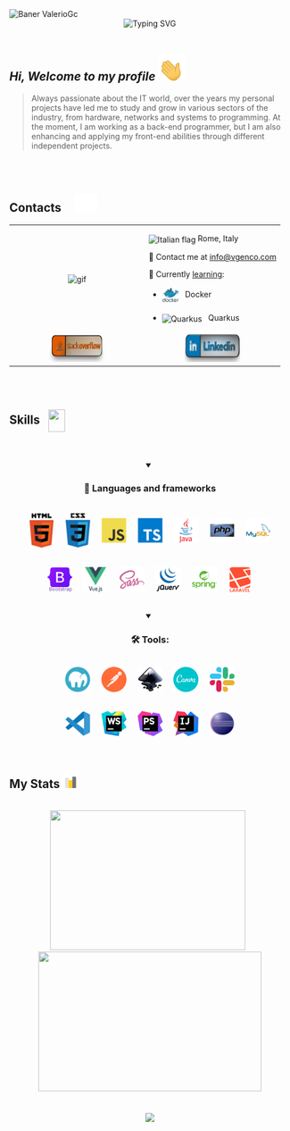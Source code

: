  <picture> 
    <source srcset="assets/gifs/banner-big.gif" 
    media="(min-width: 601px)" />
    <source srcset="assets/gifs/banner-small.gif" 
    media="(max-width: 600px)" />
    <img src="assets/gifs/banner-small.gif" alt="Baner ValerioGc" />
</picture>

<br/> 

<div align=center>
    <img src="https://readme-typing-svg.demolab.com?font=Fira+Code&weight=700&size=22&duration=4000&pause=600&center=true&vCenter=true&height=60&lines=%F0%9F%92%BB+PC+Hardware+Enthusiast" alt="Typing SVG" />
</div>
   
<br/>  

## ***Hi, Welcome to my profile*** <picture><source srcset="assets/gifs/waving.gif" media="min-width: 601px)" /><source srcset="assets/gifs/waving-sm.gif" media="(max-width: 600px)" /><img valign="center" src="assets/gifs/waving.gif" alt="gif waving" /></picture>


> Always passionate about the IT world, over the years my personal projects have led me to study and grow in various sectors of the industry, from hardware, networks and systems to programming. At the moment, I am working as a back-end programmer, but I am also enhancing and applying my front-end abilities through different independent projects.
<br/>

<br/>

<!-- Contacts Section -->
<h2>
    Contacts  &nbsp; &nbsp;
    <img src="assets/gifs/contacts.gif" width="40px" /> 
</h2>
<table align="center" width="100%">
    <tr>
        <td valign="center" width="50%">
            <div align="center">
                <img height="100%" width="100%" valign="center" align="center" src="assets/gifs/whereIsTheCode.gif" alt="gif" />
            </div>  
        </td>
        <td valign="center" width="50%">
            <p>
                <img src=https://upload.wikimedia.org/wikipedia/commons/0/03/Flag_of_Italy.svg alt="Italian flag" align="center" width="18" height="18" /> Rome, Italy
            </p>
            <p>
                📧 Contact me at <a href="mailto:info@genco-dev.it">info@vgenco.com</a>
            </p>
            <p>
                📖 Currently <ins>learning</ins>:
            </p>
            <ul>
                <li>
                    <img align="center" src="assets/skills%26tools/tools/docker.svg"  alt="Docker" width="30px" /> 
                    &nbsp; Docker 
                </li>
                &nbsp; 
                <li>
                    <img align="center" src="https://upload.wikimedia.org/wikipedia/commons/8/83/Quarkus-logo.svg" alt="Quarkus" width="30px" /> 
                    &nbsp; Quarkus 
                </li>
            </ul>
        </td>
    </tr>
    <tr align="center">
        <td width="50%">
            <a href="https://stackoverflow.com/users/19116090/valeriogc" target="_blank">
                <picture> 
                    <source srcset="assets/badges/stack-pills-dark.svg" 
                    media="(prefers-color-scheme: dark)" />
                    <source srcset="assets/badges/stack-pills-light.svg" 
                    media="(prefers-color-scheme: light), (prefers-color-scheme: no-preference)" />
                    <img src="assets/badges/stack-pills-light.svg" alt="stackoverflow" width="100px" height="50px" alt="Badge StackOverflow-ValerioGc" />
                </picture>
            </a> 
        </td>
        <td width="50%">
            <a href="https://linkedin.com/in/valerio-genco" target="_blank">
                <picture> 
                    <source srcset="assets/badges/linkedin-pills-dark.svg" 
                    media="(prefers-color-scheme: dark)" />
                    <source srcset="assets/badges/linkedin-pills-light.svg" 
                    media="(prefers-color-scheme: light), (prefers-color-scheme: no-preference)" />
                    <img width="100px"  height="50px" src="assets/badges/linkedin-pills-light.svg" alt="Badge Linkedin-ValerioGc" />
                </picture>
            </a> 
        </td>
    </tr>
</table>  

<br/>  

<br/>  

<!-- Skills Section -->
<div>
  <h2>Skills &nbsp; <img align="center" src="https://raw.githubusercontent.com/rahulbanerjee26/githubProfileReadmeGenerator/main/gifs/code.gif" width="30px" height="40px"></h2>
</div>
 
<br/>

<br/>
<!-- Languages Section -->
<details open >
    <summary align="center">
        <h3>🧱 Languages and frameworks</h3>
    </summary>
    <br />
    <div align="center" width="80%">
        <div align="center">
            <picture> 
                <source srcset="assets/skills&tools/skills/html-text-light.svg" 
                media="(prefers-color-scheme: dark)" />
                <source srcset="assets/skills&tools/skills/html-text.svg" 
                media="(prefers-color-scheme: light), (prefers-color-scheme: no-preference)" />
                <img valign="center" align="center" width="45px" src="assets/skills&tools/skills/html-text.svg" alt="HTML5" />
            </picture>
            &nbsp; &nbsp;
            <picture> 
                <source srcset="assets/skills&tools/skills/css-text-light.svg" 
                media="(prefers-color-scheme: dark)" />
                <source srcset="assets/skills&tools/skills/css-text.svg" 
                media="(prefers-color-scheme: light), (prefers-color-scheme: no-preference)" />
                <img valign="center" align="center" width="45px" src="assets/skills&tools/skills/css-text.svg" alt="CSS3" />
            </picture>
            &nbsp; &nbsp;
            <img width="45px" valign="center" align="center" src="assets/skills&tools/skills/javascript.svg" alt="JavaScript" />
            &nbsp; &nbsp;
            <img width="45px" align="center" src="assets/skills%26tools/skills/typescript.svg" alt="Typescript" />
            &nbsp; &nbsp;
            <img align="center" src="assets/skills&tools/skills/java-text.svg"  alt="Java" width="45px" /> 
            &nbsp; &nbsp;
            <img width="45px" valign="center" align="center"  align="center" src="assets/skills&tools/skills/php.svg" alt="PHP 8" />
            &nbsp; &nbsp; 
            <img width="45px" valign="center" align="center" src="assets/skills&tools/skills/mysql.svg" alt="MySQL" />
        </div>
        <br />
        <br />
        <div align="center">
            <img width="45px" valign="center" align="center" src="assets/skills&tools/frameworks/bootstrap-text.svg" alt="bootstrap" />
            &nbsp; &nbsp;
            <img src="assets/skills&tools/frameworks/vue-text.svg"  width="45px" valign="center" align="center"  alt="Vue Js" />
            &nbsp; &nbsp;
            <img width="45px" valign="center" align="center"  src="assets/skills&tools/frameworks/sass.svg" alt="sass" />
            &nbsp; &nbsp; 
            <picture> 
                <source srcset="assets/skills&tools/frameworks/jquery-text-dark.svg" 
                media="(prefers-color-scheme: dark)" />
                <source srcset="assets/skills&tools/frameworks/jquery-text-light.svg" 
                media="(prefers-color-scheme: light), (prefers-color-scheme: no-preference)" />
                <img valign="center" align="center" width="45px" src="assets/skills&tools/frameworks/jquery-text-light.svg" alt="JQuery" />
            </picture>
            &nbsp; &nbsp;
            <img align="center" src="assets/skills&tools/frameworks/spring-text.svg" alt="Spring" width="45px" /> 
            &nbsp; &nbsp; 
            <img width="45px" valign="center" align="center" src="assets/skills&tools/frameworks/laravel-text.svg" alt="Laravel" />
      </div>
    </div>
</details>

<br />

<br />

<!-- Tools Section -->
<details open>
    <summary align="center"><h3>🛠️ Tools: </h3></summary>
    <div align="center" width="80%" >
        <br />
        <div>
            <img width="45px" valign="center" align="center" src="assets/skills&tools/tools/mamp.svg" alt="mamp" />
            &nbsp; &nbsp;  
            <img width="45px" valign="center" align="center" src="assets/skills&tools/tools/postman.svg" alt="postman" />
            &nbsp; &nbsp; 
            <img width="45px" valign="center" align="center" src="assets/skills&tools/tools/inkscape.svg" alt="inkscape" />
            &nbsp; &nbsp;             
            <img width="45px" valign="center" align="center" src="assets/skills&tools/tools/canva.svg" alt="canva" />
            &nbsp; &nbsp; 
            <img width="45px" valign="center" align="center" src="assets/skills&tools/tools/slack1.svg" alt="slack" />                
        </div>
        <br />
        <br />
        <div>
            <img width="45px" valign="center" align="center" src="assets/skills&tools/tools/vscode.svg" alt="VSCode" />
            &nbsp; &nbsp; 
            <img width="45px" valign="center" align="center" src="assets/skills&tools/tools/webStorm.svg" alt="WebStorm" />
            &nbsp; &nbsp; 
            <img width="45px" valign="center" align="center" src="assets/skills&tools/tools/phpStorm.svg" alt="phpStorm" />
            &nbsp; &nbsp; 
            <img width="45px" valign="center" align="center" src="assets/skills&tools/tools/IntelliJ.svg" alt="IntelliJ Idea" />
            &nbsp; &nbsp; 
            <img width="45px" valign="center" align="center" src="assets/skills&tools/tools/eclipse.svg" alt="eclipse" />
        </div>
    </div>
</details>

<br/>  

<br/>  

<!-- Stats Section -->
<h2>My Stats <img width="30px" src="assets/gifs/stats2.gif"></h2>

<br/>   

<div align="center" valign="center">
    <!-- Languages Stats -->
    <picture>
        <source srcset="https://github-readme-stats.vercel.app/api/top-langs/?username=ValerioGc&layout=compact&theme=react&bg_color=00000000&langs_count=8" media="(prefers-color-scheme: dark)" />
        <source srcset="https://github-readme-stats.vercel.app/api/top-langs/?username=ValerioGc&layout=compact&theme=vue&langs_count=8"
        media="(prefers-color-scheme: light), (prefers-color-scheme: no-preference)" />
        <img height="250px" valign="center" width="350px" src="https://github-readme-stats.vercel.app/api/top-langs/?username=ValerioGc&layout=compact&langs_count=8" />
    </picture>
    &nbsp;
    <!-- Profile Stats -->
    <picture>
        <source srcset="https://github-readme-stats.vercel.app/api?username=ValerioGc&show_icons=true&count_private=true&theme=react&bg_color=00000000" 
        media="(prefers-color-scheme: dark)" />
        <source srcset="https://github-readme-stats.vercel.app/api?username=ValerioGc&show_icons=true&count_private=truetheme=vue" 
        media="(prefers-color-scheme: light), (prefers-color-scheme: no-preference)" />
        <img height="250px"  width="400px" src="https://github-readme-stats.vercel.app/api?username=ValerioGc&show_icons=true&count_private=true&include_all_commits=true" />
    </picture>
</div>

<br />

<br />

<div align="center">
    <img align="center" width="120px" align="center" src="https://komarev.com/ghpvc/?username=ValerioGc&&style=plastic" /> 
</div>
